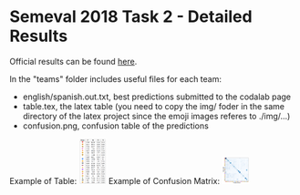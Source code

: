 Semeval 2018 Task 2 - Detailed Results
===== 

Official results can be found [here](https://goo.gl/P515KW).

In the "teams" folder includes useful files for each team:
* english/spanish.out.txt, best predictions submitted to the codalab page
* table.tex, the latex table (you need to copy the img/ foder in the same directory of the latex project since the emoji images referes to ./img/...) 
* confusion.png, confusion table of the predictions

Example of Table:
<img src="table_example.png" width="48">
Example of Confusion Matrix:
<img src="confusion_example.png" width="48">
